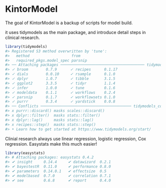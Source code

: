 
<!-- README.md is generated from README.Rmd. Please edit that file -->

# KintorModel

<!-- badges: start -->
<!-- badges: end -->

The goal of KintorModel is a backup of scripts for model build.

it uses tidymodels as the main package, and introduce detail steps in
clinical research.

``` r
library(tidymodels)
#> Registered S3 method overwritten by 'tune':
#>   method                   from   
#>   required_pkgs.model_spec parsnip
#> ── Attaching packages ────────────────────────────────────── tidymodels 0.1.4 ──
#> ✓ broom        0.7.9      ✓ recipes      0.1.17
#> ✓ dials        0.0.10     ✓ rsample      0.1.0 
#> ✓ dplyr        1.0.7      ✓ tibble       3.1.5 
#> ✓ ggplot2      3.3.5      ✓ tidyr        1.1.4 
#> ✓ infer        1.0.0      ✓ tune         0.1.6 
#> ✓ modeldata    0.1.1      ✓ workflows    0.2.4 
#> ✓ parsnip      0.1.7      ✓ workflowsets 0.1.0 
#> ✓ purrr        0.3.4      ✓ yardstick    0.0.8
#> ── Conflicts ───────────────────────────────────────── tidymodels_conflicts() ──
#> x purrr::discard() masks scales::discard()
#> x dplyr::filter()  masks stats::filter()
#> x dplyr::lag()     masks stats::lag()
#> x recipes::step()  masks stats::step()
#> • Learn how to get started at https://www.tidymodels.org/start/
```

Clinial research always use linear regression, logistic regression, Cox
regression. Easystats make this much easier!

``` r
library(easystats)
#> # Attaching packages: easystats 0.4.2
#> ✔ insight     0.14.4     ✔ datawizard  0.2.1   
#> ✔ bayestestR  0.11.0     ✔ performance 0.8.0   
#> ✔ parameters  0.14.0.1   ✔ effectsize  0.5     
#> ✔ modelbased  0.7.0      ✔ correlation 0.7.1   
#> ✔ see         0.6.8      ✔ report      0.4.0
```
